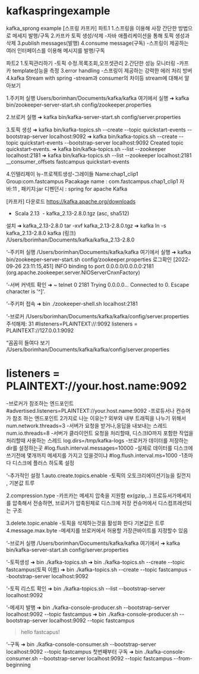 # kafkaspringexample
kafka_sprong example
[스프링 카프카]
파트1
1.스프링을 이용해 사장 간단한 방법으로 메세지 발행/구독
2.카프카 토픽 생성/삭제
-자바 애플리케이션을 통해 토픽 생성과 삭제
3.publish messages(발행)
4.consume message(구독)
-스프링이 제공하는 여러 인터페이스를 이용해 메시지를 발행/구독

파트2
1.토픽관리하기
-토픽 수정.목록조회,오프셋관리
2.간단한 성능 모니터링
-카프카 template성능을 측정
3.error handling
-스프링이 제공하는 강력한 에러 처리 방버
4.kafka Stream with spring
-stream과 consumer의 차이등 stream에 대해서 알아보기




1.주키퍼 실행
Users/borimhan/Documents/kafka/kafka 여기에서 실행
➜  kafka  bin/zookeeper-server-start.sh config/zookeeper.properties

2.브로커 실행
➜  kafka bin/kafka-server-start.sh config/server.properties

3.토픽 생성
➜  kafka bin/kafka-topics.sh --create --topic quickstart-events --bootstrap-server localhost:9092
➜  kafka bin/kafka-topics.sh --create --topic quickstart-events --bootstrap-server localhost:9092
Created topic quickstart-events.
➜  kafka bin/kafka-topics.sh --list --zookeeper localhost:2181
➜  kafka bin/kafka-topics.sh --list --zookeeper localhost:2181
__consumer_offsets
fastcampus
quickstart-events


4.인텔리제이
뉴-프로젝트생성-그레이들
Name:chap1_clip1
Group:com.fastcampus
Pacakage name : com.fastcampus.chap1_clip1
자바:11 , 패키지:jar
디펜던시 : spring for apache Kafka



[카프카]
다운로드
https://kafka.apache.org/downloads
* Scala 2.13  - kafka_2.13-2.8.0.tgz (asc, sha512)

설치
➜  kafka_2.13-2.8.0 tar -xvf kafka_2.13-2.8.0.tgz
➜  kafka ln -s kafka_2.13-2.8.0 kafka (링크)
/Users/borimhan/Documents/kafka/kafka_2.13-2.8.0


‘-주키퍼 실행
/Users/borimhan/Documents/kafka/kafka 여기에서 실행
➜  kafka  bin/zookeeper-server-start.sh config/zookeeper.properties
로그확인
[2022-09-26 23:11:15,451] INFO binding to port 0.0.0.0/0.0.0.0:2181 (org.apache.zookeeper.server.NIOServerCnxnFactory)

‘-서버 커넥트 확인
➜  ~ telnet 0 2181
Trying 0.0.0.0...
Connected to 0.
Escape character is '^]'.

‘-주키퍼 접속
➜  bin ./zookeeper-shell.sh localhost:2181

‘-브로커
/Users/borimhan/Documents/kafka/kafka/config/server.properties
주석해제:
 31 #listeners=PLAINTEXT://:9092
listeners = PLAINTEXT://127.0.0.1:9092

“꼼꼼히 들여다 보기
/Users/borimhan/Documents/kafka/kafka/config/server.properties
#     listeners = PLAINTEXT://your.host.name:9092
-브로커가 참조하는 엔드포인트
#advertised.listeners=PLAINTEXT://your.host.name:9092
-프로듀서나 컨슈머가 참조 하는 엔드포인트
2가지로 나눈 이유는?
외부와 내부 트래픽을 나누기 위해서
num.network.threads=3
-서버가 요청을 받거나,응답을 내보내는 스레드
num.io.threads=8
-서버가 클라이언트 요청을 처리할때, 디스크IO까지 포함한 작업을 처리할때 사용하는 스레드
log.dirs=/tmp/kafka-logs
-브로커가 데이터를 저장하는 dir를 설정하는곳
#log.flush.interval.messages=10000
-실제로 데이터를 디스크에 쓰기전에 몇개까지 메세지를 가지고 있을것이냐
#log.flush.interval.ms=1000
-1초마다 디스크에 플러스 하도록 설정

‘-추가적인 설정
1.auto.create.topics.enable
-토픽의 오토크리에이션기능을 킬껀지 , 기본값 트루

2.compression.type
-카프카는 메세지 압축을 지원함 ex(gzip,..)
프로듀서가메세지를 압축해서 전송하면, 브로커가 압축된체로 디스크에 저장
컨슈머에서 디스컴프레션되는 구조

3.delete.topic.enable
-토픽을 삭제하는것을 활성화 한다
기본값은 트루
4.message.max.byte
-메세지를 브로커에서 허용할 가장큰바이트를 지정할수 있음




‘-브로커 실행
/Users/borimhan/Documents/kafka/kafka 여기에서
➜  kafka bin/kafka-server-start.sh config/server.properties


‘-토픽생성
➜  bin ./kafka-topics.sh 
➜  bin ./kafka-topics.sh --create --topic fastcampus(토픽 이름)
➜  bin ./kafka-topics.sh --create --topic fastcampus --bootstrap-server localhost:9092

‘-토픽 리스트 확인
➜  bin ./kafka-topics.sh --list --bootstrap-server localhost:9092

‘-메세지 발행
➜  bin ./kafka-console-producer.sh --bootstrap-server localhost:9092 --topic fastcampus
➜  bin ./kafka-console-producer.sh --bootstrap-server localhost:9092 --topic fastcampus
>hello
>fastcapus!
>

‘-구독
➜  bin ./kafka-console-consumer.sh --bootstrap-server localhost:9092 --topic fastcampus
첫번째부터 구독
➜  bin ./kafka-console-consumer.sh --bootstrap-server localhost:9092 --topic fastcampus --from-beginning
